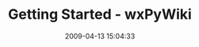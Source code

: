 ---
date: 2009-04-13 15:04:33
link:
  source: delicious
  source_url: https://del.icio.us/roytang
  text: Getting Started - wxPyWiki
  url: http://wiki.wxpython.org/Getting%20Started
slug: getting-started-wxpywiki
source: delicious
tags:
- programming
- python
- tutorials
title: Getting Started - wxPyWiki
---